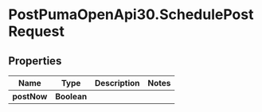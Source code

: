# PostPumaOpenApi30.SchedulePostRequest

## Properties

Name | Type | Description | Notes
------------ | ------------- | ------------- | -------------
**postNow** | **Boolean** |  | 


